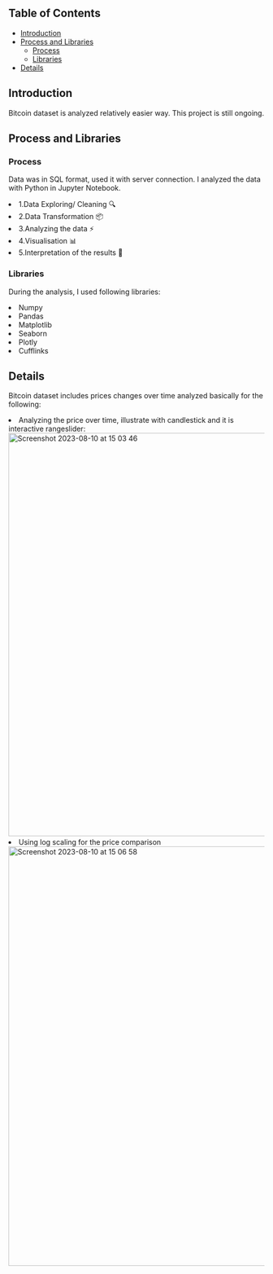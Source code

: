 ## Table of Contents
- [Introduction](#introduction)
- [Process and Libraries](#Process-and-libraries)
  - [Process](#Process)
  - [Libraries](#Libraries)
- [Details](#details)


## Introduction
Bitcoin dataset is analyzed relatively easier way. This project is still ongoing.

## Process and Libraries
### Process
Data was in SQL format, used it with server connection. I analyzed the data with Python in Jupyter Notebook.
 <li> 1.Data Exploring/ Cleaning 🔍
 <li> 2.Data Transformation 📦
 <li> 3.Analyzing the data ⚡️
 <li> 4.Visualisation 📊
 <li> 5.Interpretation of the results 🧠

### Libraries
During the analysis, I used following libraries:

<li>Numpy              
<li>Pandas            
<li>Matplotlib         
<li>Seaborn            
<li>Plotly  
<li>Cufflinks

## Details

Bitcoin dataset includes prices changes over time analyzed basically for the following:
<li> Analyzing the price over time, illustrate with candlestick and it is interactive rangeslider:
  
  <img width="792" alt="Screenshot 2023-08-10 at 15 03 46" src="https://github.com/lilalayla/Data_Analysis_Projects/assets/126274626/4fed5651-7134-4113-9b6e-c32e324788a1">

<li> Using log scaling for the price comparison

<img width="824" alt="Screenshot 2023-08-10 at 15 06 58" src="https://github.com/lilalayla/Data_Analysis_Projects/assets/126274626/76e37057-d3e1-432f-b640-295b3918f414">



